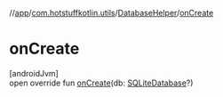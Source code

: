 //[app](../../../index.md)/[com.hotstuffkotlin.utils](../index.md)/[DatabaseHelper](index.md)/[onCreate](on-create.md)

# onCreate

[androidJvm]\
open override fun [onCreate](on-create.md)(db: [SQLiteDatabase](https://developer.android.com/reference/kotlin/android/database/sqlite/SQLiteDatabase.html)?)
